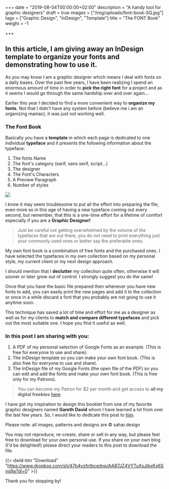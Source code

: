 +++
date = "2019-08-04T00:00:00+02:00"
description = "A handy tool for graphic designers"
draft = true
images = ["/img/uploads/font-book-SQ.jpg"]
tags = ["Graphic Design", "InDesign", "Template"]
title = "The FONT Book"
weight = -1

+++
## In this article, I am giving away an InDesign template to organize your fonts and demonstrating how to use it.

As you may know I am a graphic designer which means I deal with fonts on a daily bases. Over the past few years, I have been realizing I spend an enormous amount of time in order to **pick the right font** for a project and as it seems I would go through the same hardship over and over again…

Earlier this year I decided to find a more convenient way to **organize my fonts**. Not that I didn’t have any system before (believe me i am an organizing maniac), it was just not working well.

### The Font Book

Basically you have a **template** in which each page is dedicated to one individual **typeface** and it presents the following information about the typeface:

1. The fonts Name
2. The font's category (serif, sans serif, script...)
3. The designer
4. The Font's Characters
5. A Preview Paragraph
6. Number of styles

![](/img/uploads/B0001-ThefontBook-Guide-B-01.png)

I know it may seem troublesome to put all the effort into preparing the file, even more so in this age of having a new typeface coming out every second, but remember, that this is a one-time effort for a lifetime of comfort especially if you are a **Graphic Designer!**

> Just be careful not getting overwhelmed by the volume of the typefaces that are out there, you do not need to print everything just your commonly used ones or better say the preferable ones.

My own font book is a combination of free fonts and the purchased ones. I have selected the typefaces in my own collection based on my personal style, my current client or my next design approach.

I should mention that I **declutter** my collection quite often, otherwise it will sooner or later grow out of control. I strongly suggest you do the same!

Once that you have the basic file prepared then whenever you have new fonts to add, you can easily print the new pages and add it to the collection or once in a while discard a font that you probably are not going to use it anytime soon.

This technique has saved a lot of time and effort for me as a designer as well as for my clients to **match and compare different typefaces** and pick out the most suitable one. I hope you find it useful as well.

### In this post I am sharing with you:

1. A PDF of my personal selection of Google Fonts as an example. (This is free for everyone to use and share).
2. The InDesign template so you can make your own font book. (This is also free for everyone to use and share).
3. The InDesign file of my Google Fonts (the open file of the PDF) so you can edit and add the fonts and make your own font book. (This is free only for my Patrons).

> You can become my Patron for $2 per month and get access to **all my digital freebies** [here](https://www.patreon.com/SaharHeumesser "Patreon").

I have got my inspiration to design this booklet from one of my favorite graphic designers named **Gareth David** whom I have learned a lot from over the last few years. So, I would like to dedicate this post to [him](https://garethdavidstudio.com/ "Gareth David").

Please note: all images, patterns and designs are © sahar.design

You may not reproduce, re-create, share or sell in any way, but please feel free to download for your own personal use. If you share on your own blog (I'd be delighted!) please direct your readers to this post to download the file.

{{< dwld-btn "Download" "https://www.dropbox.com/sh/47b4vzfntbcedvp/AAB7JZ4VYTuXsJibxKx6Snq9a?dl=0" >}}

Thank you for stopping by!